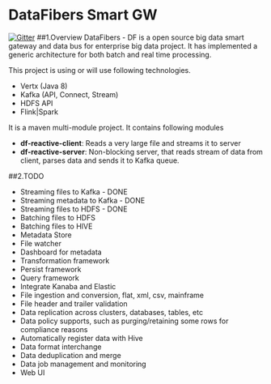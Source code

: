 # DataFibers Smart GW
[![Gitter](https://badges.gitter.im/datafibers/df.svg)](https://gitter.im/datafibers/df?utm_source=badge&utm_medium=badge&utm_campaign=pr-badge)
##1.Overview
DataFibers - DF is a open source big data smart gateway and data bus for enterprise big data project. It has implemented a generic architecture for both batch and real time processing.

This project is using or will use following technologies.

* Vertx (Java 8)
* Kafka (API, Connect, Stream)
* HDFS API
* Flink|Spark


It is a maven multi-module project. It contains following modules

* **df-reactive-client**: Reads a very large file and streams it to server
* **df-reactive-server**: Non-blocking server, that reads stream of data from client, parses data and sends it to Kafka queue.

##2.TODO
* Streaming files to Kafka - DONE
* Streaming metadata to Kafka - DONE
* Streaming files to HDFS - DONE
* Batching files to HDFS
* Batching files to HIVE
* Metadata Store
* File watcher
* Dashboard for metadata
* Transformation framework
* Persist framework
* Query framework
* Integrate Kanaba and Elastic
* File ingestion and conversion, flat, xml, csv, mainframe
* File header and trailer validation
* Data replication across clusters, databases, tables, etc
* Data policy supports, such as purging/retaining some rows for compliance reasons
* Automatically register data with Hive
* Data format interchange
* Data deduplication and merge
* Data job management and monitoring
* Web UI
